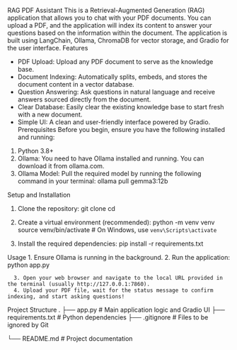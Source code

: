 ﻿RAG PDF Assistant
This is a Retrieval-Augmented Generation (RAG) application that allows you to chat with your PDF documents. You can upload a PDF, and the application will index its content to answer your questions based on the information within the document.
The application is built using LangChain, Ollama, ChromaDB for vector storage, and Gradio for the user interface.
Features
* PDF Upload: Upload any PDF document to serve as the knowledge base.
* Document Indexing: Automatically splits, embeds, and stores the document content in a vector database.
* Question Answering: Ask questions in natural language and receive answers sourced directly from the document.
* Clear Database: Easily clear the existing knowledge base to start fresh with a new document.
* Simple UI: A clean and user-friendly interface powered by Gradio.
Prerequisites
Before you begin, ensure you have the following installed and running:
1. Python 3.8+
2. Ollama: You need to have Ollama installed and running. You can download it from ollama.com.
3. Ollama Model: Pull the required model by running the following command in your terminal:
ollama pull gemma3:12b

Setup and Installation
   1. Clone the repository:
git clone <your-repository-url>
cd <your-repository-name>

   2. Create a virtual environment (recommended):
python -m venv venv
source venv/bin/activate  # On Windows, use `venv\Scripts\activate`

   3. Install the required dependencies:
pip install -r requirements.txt

Usage
      1. Ensure Ollama is running in the background.
      2. Run the application:
python app.py

      3. Open your web browser and navigate to the local URL provided in the terminal (usually http://127.0.0.1:7860).
      4. Upload your PDF file, wait for the status message to confirm indexing, and start asking questions!
Project Structure
.
├── app.py              # Main application logic and Gradio UI
├── requirements.txt    # Python dependencies
├── .gitignore          # Files to be ignored by Git

└── README.md           # Project documentation

